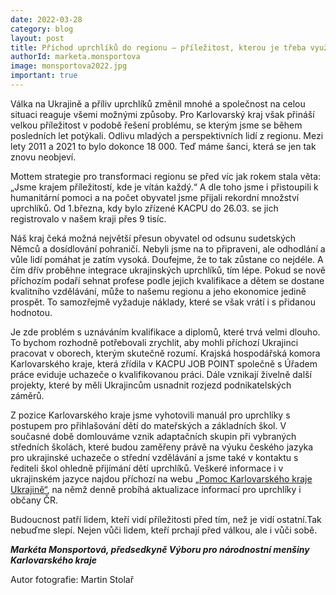 ```yaml
---
date: 2022-03-28
category: blog
layout: post
title: Příchod uprchlíků do regionu – příležitost, kterou je třeba využít
authorId: marketa.monsportova
image: monsportova2022.jpg
important: true
---
```

Válka na Ukrajině a příliv uprchlíků změnil mnohé a společnost na celou situaci reaguje všemi možnými způsoby. Pro Karlovarský kraj však přináší velkou příležitost v podobě řešení problému, se kterým jsme se během posledních let potýkali. Odlivu mladých a perspektivních lidí z regionu. Mezi lety 2011 a 2021 to bylo dokonce 18 000. Teď máme šanci, která se jen tak znovu neobjeví.

Mottem strategie pro transformaci regionu se před víc jak rokem stala věta: „Jsme krajem příležitostí, kde je vítán každý.“ A dle toho jsme i přistoupili k humanitární pomoci a na počet obyvatel jsme přijali rekordní množství uprchlíků. Od 1.března, kdy bylo zřízené KACPU do 26.03. se jich registrovalo v našem kraji přes 9 tisíc.

Náš kraj čeká možná největší přesun obyvatel od odsunu sudetských Němců a dosídlování pohraničí. Nebyli jsme na to připraveni, ale odhodlání a vůle lidí pomáhat je zatím vysoká. Doufejme, že to tak zůstane co nejdéle. A čím dřív proběhne integrace ukrajinských uprchlíků, tím lépe. Pokud se nově příchozím podaří sehnat profese podle jejich kvalifikace a dětem se dostane kvalitního vzdělávání, může to našemu regionu a jeho ekonomice jedině prospět. To samozřejmě vyžaduje náklady, které se však vrátí i s přidanou hodnotou.

Je zde problém s uznáváním kvalifikace a diplomů, které trvá velmi dlouho. To bychom rozhodně potřebovali zrychlit, aby mohli příchozí Ukrajinci pracovat v oborech, kterým skutečně rozumí. Krajská hospodářská komora Karlovarského kraje, která zřídila v KACPU JOB POINT společně s Úřadem práce eviduje uchazeče o kvalifikovanou práci. Dále vznikají živelně další projekty, které by měli Ukrajincům usnadnit rozjezd podnikatelských záměrů.

Z pozice Karlovarského kraje jsme vyhotovili manuál pro uprchlíky s postupem pro přihlašování dětí do mateřských a základních škol. V současné době domlouváme vznik adaptačních skupin při vybraných středních školách, které budou zaměřeny právě na výuku českého jazyka pro ukrajinské uchazeče o střední vzdělávání a jsme také v kontaktu s řediteli škol ohledně přijímání dětí uprchlíků. Veškeré informace i v ukrajinském jazyce najdou příchozí na webu 
[„Pomoc Karlovarského kraje Ukrajině“](https://www.kr-karlovarsky.cz/ukrajina/Stranky/Informace.aspx), na němž denně probíhá aktualizace informací pro uprchlíky i občany ČR.

Budoucnost patří lidem, kteří vidí příležitosti před tím, než je vidí ostatní.Tak nebuďme slepí. Nejen vůči lidem, kteří prchají před válkou, ale i vůči sobě. 

***Markéta Monsportová, předsedkyně Výboru pro národnostní menšiny Karlovarského kraje***

Autor fotografie: Martin Stolař
